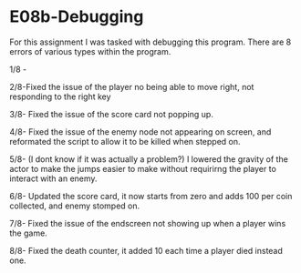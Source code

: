 # E08b-Debugging

For this assignment I was tasked with debugging this program. There are 8 errors of various types within the program. 

1/8 - 

2/8-Fixed the issue of the player no being able to move right, not responding to the right key

3/8- Fixed the issue of the score card not popping up. 

4/8- Fixed the issue of the enemy node not appearing on screen, and reformated the script to allow it to be killed when stepped on.

5/8- (I dont know if it was actually a problem?) I lowered the gravity of the actor to make the jumps easier to make without requirirng the player to interact with an enemy.

6/8- Updated the score card, it now starts from zero and adds 100 per coin collected, and enemy stomped on.

7/8- Fixed the issue of the endscreen not showing up when a player wins the game. 

8/8- Fixed the death counter, it added 10 each time a player died instead one. 
